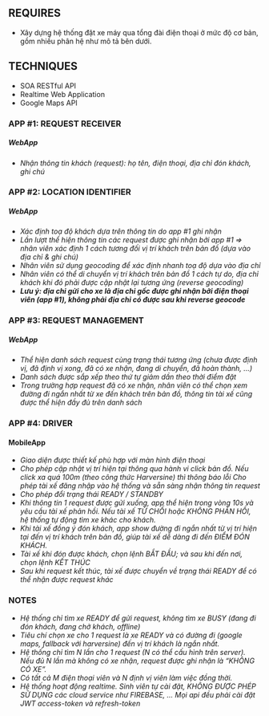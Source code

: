 
## REQUIRES
- Xây dựng hệ thống đặt xe máy qua tổng đài điện thoại ở mức độ cơ bản, gồm nhiều phân hệ như mô tả bên dưới.


## TECHNIQUES
- SOA RESTful API
- Realtime Web Application
- Google Maps API

### APP #1: REQUEST RECEIVER
##### WebApp
- *Nhận thông tin khách (request): họ tên, điện thoại, địa chỉ đón khách, ghi chú*
### APP #2: LOCATION IDENTIFIER
##### WebApp
- *Xác định toạ độ khách dựa trên thông tin do app #1 ghi nhận*
- *Lần lượt thể hiện thông tin các request được ghi nhận bởi app #1 => nhân viên xác định 1 cách tương đối vị trí khách trên bản đồ (dựa vào địa chỉ & ghi chú)*
- *Nhân viên sử dụng geocoding để xác định nhanh toạ độ dựa vào địa chỉ*
- *Nhân viên có thể di chuyển vị trí khách trên bản đồ 1 cách tự do, địa chỉ khách khi đó phải được cập nhật lại tương ứng (reverse geocoding)*
- ***Lưu ý: địa chỉ gửi cho xe là địa chỉ gốc được ghi nhận bởi điện thoại viên (app #1), không phải địa chỉ có được sau khi reverse geocode***
### APP #3: REQUEST MANAGEMENT
##### WebApp
- *Thể hiện danh sách request cùng trạng thái tương ứng (chưa được định vị, đã định vị xong, đã có xe nhận, đang di chuyển, đã hoàn thành, …)*
- *Danh sách được sắp xếp theo thứ tự giảm dần theo thời điểm đặt*
- *Trong trường hợp request đã có xe nhận, nhân viên có thể chọn xem đường đi ngắn nhất từ xe đến khách trên bản đồ, thông tin tài xế cũng được thể hiện đầy đủ trên danh sách*
### APP #4: DRIVER
#### MobileApp
- *Giao diện được thiết kế phù hợp với màn hình điện thoại*
- *Cho phép cập nhật vị trí hiện tại thông qua hành vi click bản đồ. Nếu click xa quá 100m (theo công thức Harversine) thì thông báo lỗi
Cho phép tài xế đăng nhập vào hệ thống và sẵn sàng nhận thông tin request*
- *Cho phép đổi trạng thái READY / STANDBY*
- *Khi thông tin 1 request được gửi xuống, app thể hiện trong vòng 10s và yêu cầu tài xế phản hồi. Nếu tài xế TỪ CHỐI hoặc KHÔNG PHẢN HỒI, hệ thống tự động tìm xe khác cho khách.*
- *Khi tài xế đồng ý đón khách, app show đường đi ngắn nhất từ vị trí hiện tại đến vị trí khách trên bản đồ, giúp tài xế dễ dàng đi đến ĐIỂM ĐÓN KHÁCH.*
- *Tài xế khi đón được khách, chọn lệnh BẮT ĐẦU; và sau khi đến nơi, chọn lệnh KẾT THÚC*
- *Sau khi request kết thúc, tài xế được chuyển về trạng thái READY để có thể nhận được request khác*

### NOTES
- *Hệ thống chỉ tìm xe READY để gửi request, không tìm xe BUSY (đang đi đón khách, đang chở khách, offline)*
- *Tiêu chí chọn xe cho 1 request là xe READY và có đường đi (google maps, fallback với harversine) đến vị trí khách là ngắn nhất.*
- *Hệ thống chỉ tìm N lần cho 1 request (N có thể cấu hình trên server). Nếu đủ N lần mà không có xe nhận, request được ghi nhận là “KHÔNG CÓ XE”.*
- *Có tất cả M điện thoại viên và N định vị viên làm việc đồng thời.*
- *Hệ thống hoạt động realtime. Sinh viên tự cài đặt, KHÔNG ĐƯỢC PHÉP SỬ DỤNG các cloud service như FIREBASE, …
Mọi api đều phải cài đặt JWT access-token và refresh-token*

